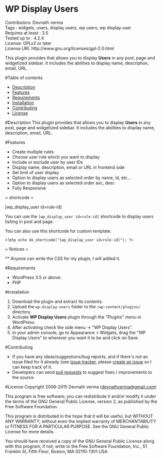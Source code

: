 # WP Display Users
<p>
Contributors: Devnath verma<br />
Tags : widgets, users, display users, wp users, wp display user<br />
Requires at least : 3.5<br />
Tested up to : 4.2.4<br />
License: GPLv2 or later<br />
License URI: http://www.gnu.org/licenses/gpl-2.0.html
</p>

This plugin provides that allows you to display **Users** in any post, page and widgetized sidebar. It includes the abilities to display name, description, email, URL.

#Table of contents
<ul>
<li><a href="https://github.com/devnathverma/wp-widget-bundle#description">Description</a></li>
<li><a href="https://github.com/devnathverma/wp-widget-bundle#features">Features</a></li>
<li><a href="https://github.com/devnathverma/wp-widget-bundle#requirements">Requirements</a></li>
<li><a href="https://github.com/devnathverma/wp-widget-bundle#installation">Installation</a></li>
<li><a href="https://github.com/devnathverma/wp-widget-bundle#contributing">Contributing</a></li>
<li><a href="https://github.com/devnathverma/wp-widget-bundle#license">License</a></li>
</ul>

#Description
This plugin provides that allows you to display **Users** in any post, page and widgetized sidebar. It includes the abilities to display name, description, email, URL.

#Features
<ul>
<li>Create multiple rules</li>
<li>Choose user role which you want to display </li>
<li>Include or exclude user by user IDs</li>
<li> Display name, description, email or URL in frontend side</li>
<li> Set limit of user display</li>
<li> Option to display users as selected order by name, id, etc...</li>
<li> Option to display users as selected order asc, desc</li>
<li> Fully Responsive</li>
</ul>

= shortcode =

[wp_display_user id=rule-id]

You can use the <code>[wp_display_user id=rule-id]</code> shortcode to display users lisiting in post and page.

You can also use this shortcode for custom template.

`<?php echo do_shortcode("[wp_display_user id=rule-id]"); ?>`

= Notices =

** Anyone can write the CSS for my plugin, I will added it. 

#Requirements
<ul>
<li>WordPress 3.5 or above.</li>
<li>PHP</li>
</ul>

#Installation
1. Download the plugin and extract its contents.
2. Upload the `wp-display-users` folder to the `/wp-content/plugins/` directory.
3. Activate **WP Display Users** plugin through the "Plugins" menu in WordPress.
4. After activating check the side menu -> "WP Display Users".
5. In your admin console, go to Appearance > Widgets, drag the "WP Display Users" to wherever you want it to be and click on Save.

#Contributing
<ul>
<li>If you have any ideas/suggestions/bug reports, and if there's not an issue filed for it already (see <a href="https://github.com/devnathverma/wp-display-users/issues">issue tracker</a>, please <a href="https://github.com/devnathverma/wp-display-users/issues/new">create an issue</a> so I can keep track of it.</li>
<li>Developers can send <a href="https://github.com/devnathverma/wp-display-users/pulls">pull requests</a> to suggest fixes / improvements to the source.</li>
</ul>

#License
Copyright 2008-2015 Devnath verma (devnathverma@gmail.com)

This program is free software; you can redistribute it and/or modify
it under the terms of the GNU General Public License, version 2, as
published by the Free Software Foundation.

This program is distributed in the hope that it will be useful,
but WITHOUT ANY WARRANTY; without even the implied warranty of
MERCHANTABILITY or FITNESS FOR A PARTICULAR PURPOSE.  See the
GNU General Public License for more details.

You should have received a copy of the GNU General Public License
along with this program; if not, write to the Free Software
Foundation, Inc., 51 Franklin St, Fifth Floor, Boston, MA  02110-1301  USA
